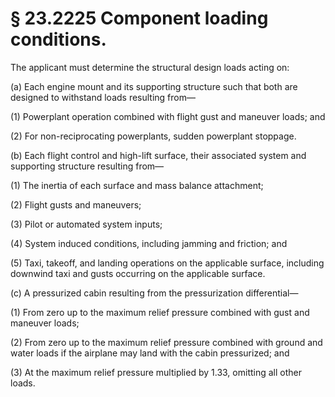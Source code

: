 # § 23.2225   Component loading conditions.

The applicant must determine the structural design loads acting on:


(a) Each engine mount and its supporting structure such that both are designed to withstand loads resulting from—


(1) Powerplant operation combined with flight gust and maneuver loads; and


(2) For non-reciprocating powerplants, sudden powerplant stoppage.


(b) Each flight control and high-lift surface, their associated system and supporting structure resulting from—


(1) The inertia of each surface and mass balance attachment;


(2) Flight gusts and maneuvers;


(3) Pilot or automated system inputs;


(4) System induced conditions, including jamming and friction; and


(5) Taxi, takeoff, and landing operations on the applicable surface, including downwind taxi and gusts occurring on the applicable surface.


(c) A pressurized cabin resulting from the pressurization differential—


(1) From zero up to the maximum relief pressure combined with gust and maneuver loads;


(2) From zero up to the maximum relief pressure combined with ground and water loads if the airplane may land with the cabin pressurized; and


(3) At the maximum relief pressure multiplied by 1.33, omitting all other loads.




